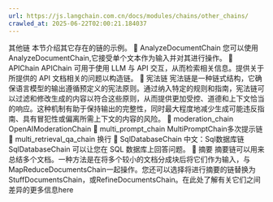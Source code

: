 ```yaml
---
url: https://js.langchain.com.cn/docs/modules/chains/other_chains/
crawled_at: 2025-06-22T02:00:21.184037
---
```


其他链
本节介绍其它存在的链的示例。
📄️
AnalyzeDocumentChain
您可以使用AnalyzeDocumentChain,它接受单个文本作为输入并对其进行操作。
📄️
APIChain
APIChain 可用于使用 LLM 与 API 交互，从而检索相关信息。提供关于所提供的 API 文档相关的问题以构造链。
📄️
宪法链
宪法链是一种链式结构，它确保语言模型的输出遵循预定义的宪法原则。通过纳入特定的规则和指南，宪法链可以过滤和修改生成的内容以符合这些原则，从而提供更加受控、道德和上下文恰当的响应。这种机制有助于保持输出的完整性，同时最大程度地减少生成可能违反指南、具有冒犯性或偏离所需上下文的内容的风险。
📄️
moderation_chain
OpenAIModerationChain
📄️
multi_prompt_chain
MultiPromptChain多次提示链
📄️
multi_retrieval_qa_chain
换行
📄️
SqlDatabaseChain 中文：Sql数据库链
SqlDatabaseChain 可以让您在 SQL 数据库上回答问题。
📄️
摘要
摘要链可以用来总结多个文档。一种方法是在将多个较小的文档分成块后将它们作为输入，与MapReduceDocumentsChain一起操作。您还可以选择将进行摘要的链替换为StuffDocumentsChain，或RefineDocumentsChain。在此处了解有关它们之间差异的更多信息here